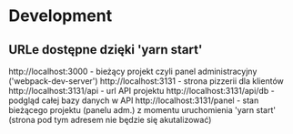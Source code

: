 # Development

## URLe dostępne dzięki 'yarn start'

http://localhost:3000 - bieżący projekt czyli panel administracyjny ('webpack-dev-server')
http://localhost:3131 - strona pizzerii dla klientów
http://localhost:3131/api - url API projektu
http://localhost:3131/api/db - podgląd całej bazy danych w API
http://localhost:3131/panel - stan bieżącego projektu (panelu adm.) z momentu uruchomienia 'yarn start' (strona pod tym adresem nie będzie się akutalizować)